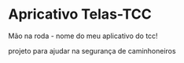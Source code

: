# Apricativo Telas-TCC
 Mão na roda - nome do meu aplicativo do tcc!

projeto para ajudar na segurança de caminhoneiros
